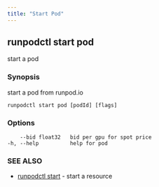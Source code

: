 ```yaml
---
title: "Start Pod"
---
```


## runpodctl start pod

start a pod

### Synopsis

start a pod from runpod.io

```
runpodctl start pod [podId] [flags]
```

### Options

```
    --bid float32   bid per gpu for spot price
-h, --help          help for pod
```

### SEE ALSO

- [runpodctl start](runpodctl_start.md) - start a resource
